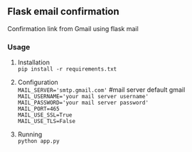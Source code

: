 ## Flask email confirmation 

Confirmation link from Gmail using flask mail


### Usage

1. Installation <br>
    `pip install -r requirements.txt`


2. Configuration <br>
     `MAIL_SERVER='smtp.gmail.com'` #mail server default gmail <br>
     `MAIL_USERNAME='your mail server username'` <br>
     `MAIL_PASSWORD='your mail server password'` <br>
     `MAIL_PORT=465` <br>
     `MAIL_USE_SSL=True` <br>
     `MAIL_USE_TLS=False`    

3. Running <br>
     `python app.py`
